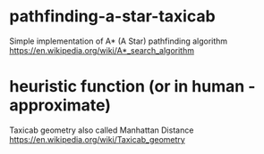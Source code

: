 # pathfinding-a-star-taxicab
Simple implementation of A* (A Star) pathfinding algorithm
https://en.wikipedia.org/wiki/A*_search_algorithm

# heuristic function (or in human - approximate)
Taxicab geometry also called Manhattan Distance
https://en.wikipedia.org/wiki/Taxicab_geometry
